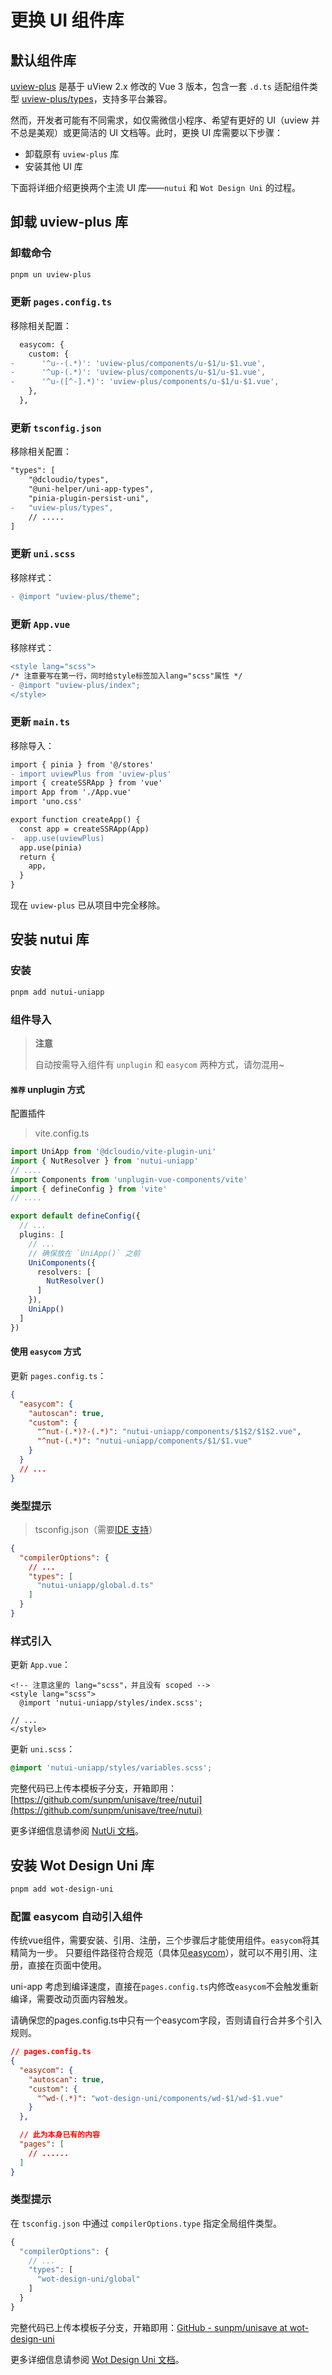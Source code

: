 # 更换 UI 组件库

## 默认组件库

[uview-plus](https://github.com/ijry/uview-plus) 是基于 uView 2.x 修改的 Vue 3 版本，包含一套 `.d.ts` 适配组件类型 [uview-plus/types](https://github.com/ijry/uview-plus/tree/master/src/uni_modules/uview-plus/types)，支持多平台兼容。

然而，开发者可能有不同需求，如仅需微信小程序、希望有更好的 UI（uview 并不总是美观）或更简洁的 UI 文档等。此时，更换 UI 库需要以下步骤：

- 卸载原有 `uview-plus` 库
- 安装其他 UI 库

下面将详细介绍更换两个主流 UI 库——`nutui` 和 `Wot Design Uni` 的过程。

## 卸载 uview-plus 库

### 卸载命令

```bash
pnpm un uview-plus
```

### 更新 `pages.config.ts`

移除相关配置：

```diff
  easycom: {
    custom: {
-      '^u--(.*)': 'uview-plus/components/u-$1/u-$1.vue',
-      '^up-(.*)': 'uview-plus/components/u-$1/u-$1.vue',
-      '^u-([^-].*)': 'uview-plus/components/u-$1/u-$1.vue',
    },
  },
```

### 更新 `tsconfig.json`

移除相关配置：

```diff
"types": [
    "@dcloudio/types",
    "@uni-helper/uni-app-types",
    "pinia-plugin-persist-uni",
-   "uview-plus/types",
    // .....
]
```

### 更新 `uni.scss`

移除样式：

```diff
- @import "uview-plus/theme";
```

### 更新 `App.vue`

移除样式：

```diff
<style lang="scss">
/* 注意要写在第一行，同时给style标签加入lang="scss"属性 */
- @import "uview-plus/index";
</style>
```

### 更新 `main.ts`

移除导入：

```diff
import { pinia } from '@/stores'
- import uviewPlus from 'uview-plus'
import { createSSRApp } from 'vue'
import App from './App.vue'
import 'uno.css'

export function createApp() {
  const app = createSSRApp(App)
-  app.use(uviewPlus)
  app.use(pinia)
  return {
    app,
  }
}

```

现在 `uview-plus` 已从项目中完全移除。

## 安装 nutui 库

### 安装

```bash
pnpm add nutui-uniapp
```

### 组件导入

> **注意**
>
> 自动按需导入组件有 `unplugin` 和 `easycom` 两种方式，请勿混用~

#### `推荐` unplugin 方式

配置插件

> vite.config.ts

```typescript
import UniApp from '@dcloudio/vite-plugin-uni'
import { NutResolver } from 'nutui-uniapp'
// ....
import Components from 'unplugin-vue-components/vite'
import { defineConfig } from 'vite'
// ....

export default defineConfig({
  // ...
  plugins: [
    // ...
    // 确保放在 `UniApp()` 之前
    UniComponents({
      resolvers: [
        NutResolver()
      ]
    }),
    UniApp()
  ]
})
```

#### 使用 `easycom` 方式

更新 `pages.config.ts`：

```json
{
  "easycom": {
    "autoscan": true,
    "custom": {
      "^nut-(.*)?-(.*)": "nutui-uniapp/components/$1$2/$1$2.vue",
      "^nut-(.*)": "nutui-uniapp/components/$1/$1.vue"
    }
  }
  // ...
}
```

### 类型提示

> tsconfig.json（需要[IDE 支持](https://cn.vuejs.org/guide/typescript/overview.html#ide-support)）

```json
{
  "compilerOptions": {
    // ...
    "types": [
      "nutui-uniapp/global.d.ts"
    ]
  }
}
```

### 样式引入

更新 `App.vue`：

```vue
<!-- 注意这里的 lang="scss"，并且没有 scoped -->
<style lang="scss">
  @import 'nutui-uniapp/styles/index.scss';

// ...
</style>
```

更新 `uni.scss`：

```css
@import 'nutui-uniapp/styles/variables.scss';
```

完整代码已上传本模板子分支，开箱即用：[https://github.com/sunpm/unisave/tree/nutui](https://github.com/sunpm/unisave/tree/nutui)

更多详细信息请参阅 [NutUi 文档](https://nutui-uniapp.netlify.app/guide/quick-start.html)。

## 安装 Wot Design Uni 库

```bash
pnpm add wot-design-uni
```

### 配置 easycom 自动引入组件

传统vue组件，需要安装、引用、注册，三个步骤后才能使用组件。`easycom`将其精简为一步。
只要组件路径符合规范（具体见[easycom](https://uniapp.dcloud.net.cn/collocation/pages.html#easycom)），就可以不用引用、注册，直接在页面中使用。

uni-app 考虑到编译速度，直接在`pages.config.ts`内修改`easycom`不会触发重新编译，需要改动页面内容触发。

请确保您的pages.config.ts中只有一个easycom字段，否则请自行合并多个引入规则。

```json
// pages.config.ts
{
  "easycom": {
    "autoscan": true,
    "custom": {
      "^wd-(.*)": "wot-design-uni/components/wd-$1/wd-$1.vue"
    }
  },

  // 此为本身已有的内容
  "pages": [
    // ......
  ]
}
```

### 类型提示

在 `tsconfig.json` 中通过 `compilerOptions.type` 指定全局组件类型。

```typescript
{
  "compilerOptions": {
    // ...
    "types": [
      "wot-design-uni/global"
    ]
  }
}
```

完整代码已上传本模板子分支，开箱即用：[GitHub - sunpm/unisave at wot-design-uni](https://github.com/sunpm/unisave/tree/wot-design-uni)

更多详细信息请参阅 [Wot Design Uni 文档](https://wot-design-uni.netlify.app/guide/quick-use.html)。
